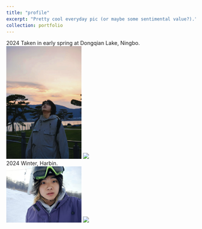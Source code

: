 ```yaml
---
title: "profile"
excerpt: "Pretty cool everyday pic (or maybe some sentimental value?)."
collection: portfolio
---
```


2024 Taken in early spring at Dongqian Lake, Ningbo. 
<br/>
<img src='/images/fullprofile.jpg' style='max-width: 200px;'>
<img src='/images/fullprofilestrange.jpg' style='max-width: 200px;'>
<br/>
2024 Winter, Harbin. 
<br/>
<img src='/images/winterhar.png' style='max-width: 200px;'>
<img src='/images/winterhar2.png' style='max-width: 200px;'>
<br/>